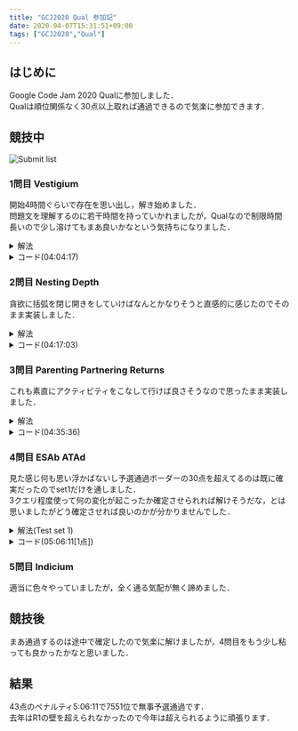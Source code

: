```yaml
---
title: "GCJ2020 Qual 参加記"
date: 2020-04-07T15:31:51+09:00
tags: ["GCJ2020","Qual"]
---
```

## はじめに

Google Code Jam 2020 Qualに参加しました．  
Qualは順位関係なく30点以上取れば通過できるので気楽に参加できます．  

## 競技中

![Submit list](submitlist.jpg)

### 1問目 Vestigium

開始4時間ぐらいで存在を思い出し，解き始めました．  
問題文を理解するのに若干時間を持っていかれましたが，Qualなので制限時間長いので少し溶けてもまあ良いかなという気持ちになりました．  

<details><summary>解法</summary>
対角の和と成分に重複がある行，列を素直にループを書いて求めます．  
</details>

<details><summary>コード(04:04:17)</summary>

```cpp
#include <bits/stdc++.h>
using namespace std;
using i64 = long long;
#define endl "\n"

int main()
{
  i64 T;
  cin >> T;
  for (i64 _ = 1; _ <= T; _++)
  {
    i64 N;
    cin >> N;
    vector<vector<i64>> M(N, vector<i64>(N));
    for (i64 i = 0; i < N; i++)
      for (i64 j = 0; j < N; j++)
        cin >> M[i][j];
    i64 k = 0;
    for (i64 i = 0; i < N; i++)
      k += M[i][i];
    i64 r = 0;
    for (i64 i = 0; i < N; i++)
    {
      vector<bool> use(N);
      for (i64 j = 0; j < N; j++)
      {
        if (use[M[i][j]])
        {
          r++;
          break;
        }
        use[M[i][j]] = true;
      }
    }
    i64 c = 0;
    for (i64 i = 0; i < N; i++)
    {
      vector<bool> use(N);
      for (i64 j = 0; j < N; j++)
      {
        if (use[M[j][i]])
        {
          c++;
          break;
        }
        use[M[j][i]] = true;
      }
    }
    cout << "Case #" << _ << ": " << k << " " << r << " " << c << endl;
  }
  return 0;
}
```

</details>

### 2問目 Nesting Depth

貪欲に括弧を閉じ開きをしていけばなんとかなりそうと直感的に感じたのでそのまま実装しました．  

<details><summary>解法</summary>
数列の数字を見ながら括弧を追加していきます．  
</details>

<details><summary>コード(04:17:03)</summary>

```cpp
#include <bits/stdc++.h>
using namespace std;
using i64 = long long;
#define endl "\n"

int main()
{
  i64 T;
  cin >> T;
  for (i64 _ = 1; _ <= T; _++)
  {
    string S;
    cin >> S;
    string ans;
    i64 c = 0;
    for (char i : S)
    {
      i64 t = c - (i - '0');
      if (0 < t)
      {
        ans += string(t, ')');
      }
      else if (t < 0)
      {
        ans += string(abs(t), '(');
      }
      ans += i;
      c = i - '0';
    }
    ans += string(c, ')');
    cout << "Case #" << _ << ": " << ans << endl;
  }
  return 0;
}
```

</details>

### 3問目 Parenting Partnering Returns

これも素直にアクティビティをこなして行けば良さそうなので思ったまま実装しました．  

<details><summary>解法</summary>
開始時間でソートして手が空いてる子供に割り振って行きます．  
割り振れないアクティビティが現れたら構成不可能です．  
</details>

<details><summary>コード(04:35:36)</summary>

```cpp
#include <bits/stdc++.h>
using namespace std;
using i64 = long long;
#define endl "\n"

struct Time
{
  i64 S, E, ind;
  bool operator<(const Time &r) const
  {
    return S < r.S;
  }
};

int main()
{
  i64 T;
  cin >> T;
  for (i64 _ = 1; _ <= T; _++)
  {
    i64 N;
    cin >> N;
    vector<Time> time(N);
    for (i64 i = 0; i < N; i++)
    {
      i64 S, E;
      cin >> S >> E;
      time[i] = {S, E, i};
    }
    sort(time.begin(), time.end());
    string ans = string(N, '-');
    bool imp = false;
    i64 t[2] = {};
    char c[2] = {'C', 'J'};
    for (i64 i = 0; i < N; i++)
    {
      if (t[2] < t[1])
      {
        swap(t[0], t[1]);
        swap(c[0], c[1]);
      }
      for (i64 j = 0; j < 2; j++)
      {
        if (t[j] <= time[i].S)
        {
          t[j] = time[i].E;
          ans[time[i].ind] = c[j];
          break;
        }
      }
      if (ans[time[i].ind] == '-')
        imp = true;
    }
    if (imp)
      cout << "Case #" << _ << ": "
           << "IMPOSSIBLE" << endl;
    else
      cout << "Case #" << _ << ": " << ans << endl;
  }
  return 0;
}
```

</details>

### 4問目 ESAb ATAd

見た感じ何も思い浮かばないし予選通過ボーダーの30点を超えてるのは既に確実だったのでset1だけを通しました．  
3クエリ程度使って何の変化が起こったか確定させられれば解けそうだな，とは思いましたがどう確定させれば良いのかが分かりませんでした．  

<details><summary>解法(Test set 1)</summary>
10回聞いてそのまま返すだけです．  
</details>

<details><summary>コード(05:06:11[1点])</summary>

```cpp
#include <bits/stdc++.h>
using namespace std;
using i64 = long long;
//#define endl "\n"

int main()
{
  i64 T, B;
  cin >> T >> B;
  if (B != 10)
    return 1;
  for (i64 _ = 1; _ <= T; _++)
  {
    string ans;
    string res;
    for (i64 i = 1; i <= 10; i++)
    {
      cout << i << endl;
      cin >> res;
      ans += res;
    }
    cout << ans << endl;
    cin >> res;
    if (res != "Y")
      break;
  }
  return 0;
}
```

</details>

### 5問目 Indicium

適当に色々やっていましたが，全く通る気配が無く諦めました．  

## 競技後

まあ通過するのは途中で確定したので気楽に解けましたが，4問目をもう少し粘っても良かったかなと思いました．  

## 結果

43点のペナルティ5:06:11で7551位で無事予選通過です．  
去年はR1の壁を超えられなかったので今年は超えられるように頑張ります．  
